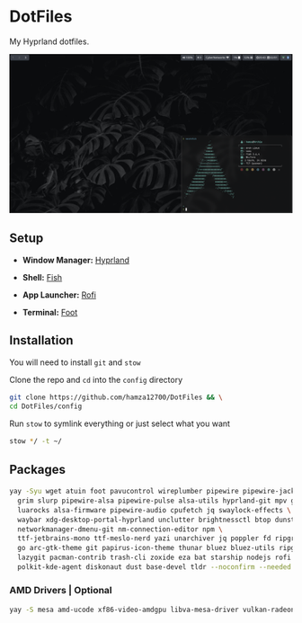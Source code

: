 # DotFiles

My Hyprland dotfiles.

![HomeScreen](./screenshots/screenshot.png)

## Setup

- **Window Manager:** [Hyprland](https://hyprland.org/)

- **Shell:** [Fish](https://github.com/fish-shell/fish-shell)

- **App Launcher:** [Rofi](https://github.com/davatorium/rofi)

- **Terminal:** [Foot](https://codeberg.org/dnkl/foot)

## Installation

You will need to install `git` and `stow`

Clone the repo and `cd` into the `config` directory

```bash
git clone https://github.com/hamza12700/DotFiles && \
cd DotFiles/config
```

Run `stow` to symlink everything or just select what you want

```bash
stow */ -t ~/
```

## Packages

```bash
yay -Syu wget atuin foot pavucontrol wireplumber pipewire pipewire-jack imagemagick neofetch entr parallel cargo rustup ly firefox yt-dlp \
  grim slurp pipewire-alsa pipewire-pulse alsa-utils hyprland-git mpv gnome-keyring fish wf-recorder \
  luarocks alsa-firmware pipewire-audio cpufetch jq swaylock-effects \
  waybar xdg-desktop-portal-hyprland unclutter brightnessctl btop dunst github-cli network-manager-applet \
  networkmanager-dmenu-git nm-connection-editor npm \
  ttf-jetbrains-mono ttf-meslo-nerd yazi unarchiver jq poppler fd ripgrep fzf \
  go arc-gtk-theme git papirus-icon-theme thunar bluez bluez-utils ripgrep cliphist feh swaybg \
  lazygit pacman-contrib trash-cli zoxide eza bat starship nodejs rofi unzip \
  polkit-kde-agent diskonaut dust base-devel tldr --noconfirm --needed
```

### AMD Drivers | Optional

```bash
yay -S mesa amd-ucode xf86-video-amdgpu libva-mesa-driver vulkan-radeon --noconfirm --needed
```
